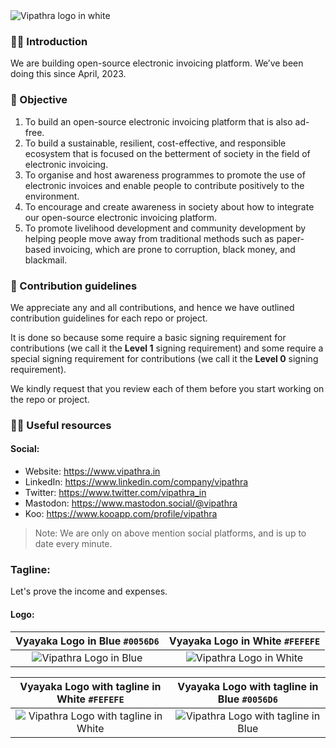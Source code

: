 <picture>
  <source media="(prefers-color-scheme: dark)" srcset="https://github.com/vipathra/.github/assets/68323012/4fb7efd5-c223-49d0-9732-6f4f315388e1">
  <source media="(prefers-color-scheme: light)" srcset="https://github.com/vipathra/.github/assets/68323012/4fb7efd5-c223-49d0-9732-6f4f315388e1">
  <img alt="Vipathra logo in white" src="https://github.com/vipathra/.github/assets/68323012/4fb7efd5-c223-49d0-9732-6f4f315388e1">
</picture>

### 🙋‍♀️ Introduction

We are building open-source electronic invoicing platform. We’ve been doing this since April, 2023.

### 🎯 Objective

1. To build an open-source electronic invoicing platform that is also ad-free.
2. To build a sustainable, resilient, cost-effective, and responsible ecosystem that is focused on the betterment of society in the field of electronic invoicing.
3. To organise and host awareness programmes to promote the use of electronic invoices and enable people to contribute positively to the environment.
4. To encourage and create awareness in society about how to integrate our open-source electronic invoicing platform.
5. To promote livelihood development and community development by helping people move away from traditional methods such as paper-based invoicing, which are prone to corruption, black money, and blackmail.

### 🌈 Contribution guidelines

We appreciate any and all contributions, and hence we have outlined contribution guidelines for each repo or project. 

It is done so because some require a basic signing requirement for contributions (we call it the **Level 1** signing requirement) and some require a special signing requirement for contributions (we call it the **Level 0** signing requirement).

We kindly request that you review each of them before you start working on the repo or project.

### 👩‍💻 Useful resources

#### Social:
  - Website: https://www.vipathra.in
  - LinkedIn: https://www.linkedin.com/company/vipathra
  - Twitter: https://www.twitter.com/vipathra_in
  - Mastodon: https://www.mastodon.social/@vipathra
  - Koo: https://www.kooapp.com/profile/vipathra

> Note: We are only on above mention social platforms, and is up to date every minute.

### Tagline:

Let's prove the income and expenses.

#### Logo:

Vyayaka Logo in Blue `#0056D6` | Vyayaka Logo in White `#FEFEFE`
:-------------------------:|:-------------------------:
![Vipathra Logo in Blue](https://github.com/vipathra/.github/assets/68323012/a03154bb-8e67-482a-94de-85a3c980839c) | ![Vipathra Logo in White](https://github.com/vipathra/.github/assets/68323012/b142cbdc-414b-49ad-bf21-d84b064eb51a)

Vyayaka Logo with tagline in White `#FEFEFE` | Vyayaka Logo with tagline in Blue `#0056D6`
:-------------------------:|:-------------------------:
![Vipathra Logo with tagline in White](https://github.com/vipathra/.github/assets/68323012/5e76dda0-d511-4198-9dc2-3bf7621a1243) | ![Vipathra Logo with tagline in Blue](https://github.com/vipathra/.github/assets/68323012/f4b79e06-2e67-4db4-96c0-1fde37db1f7d)

